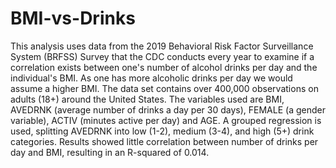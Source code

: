 # BMI-vs-Drinks
This analysis uses data from the 2019 Behavioral Risk Factor Surveillance System (BRFSS) Survey that the CDC conducts every year to examine if a correlation exists between one's number of alcohol drinks per day and the individual's BMI. As one has more alcoholic drinks per day we would assume a higher BMI. The data set contains over 400,000 observations on adults (18+) around the United States. The variables used are BMI, AVEDRNK (average number of drinks a day per 30 days), FEMALE (a gender variable), ACTIV (minutes active per day) and AGE. A grouped regression is used, splitting AVEDRNK into low (1-2), medium (3-4), and high (5+) drink categories. Results showed little correlation between number of drinks per day and BMI, resulting in an R-squared of 0.014.
